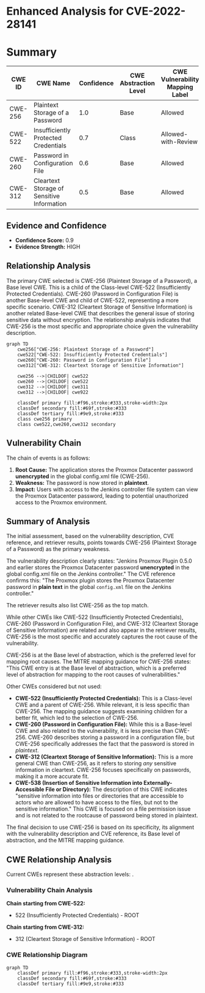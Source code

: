 # Enhanced Analysis for CVE-2022-28141

# Summary
| CWE ID | CWE Name | Confidence | CWE Abstraction Level | CWE Vulnerability Mapping Label | CWE-Vulnerability Mapping Notes |
|---|---|---|---|---|---|
| CWE-256 | Plaintext Storage of a Password | 1.0 | Base | Allowed | Primary CWE |
| CWE-522 | Insufficiently Protected Credentials | 0.7 | Class | Allowed-with-Review | Secondary Candidate |
| CWE-260 | Password in Configuration File | 0.6 | Base | Allowed | Secondary Candidate |
| CWE-312 | Cleartext Storage of Sensitive Information | 0.5 | Base | Allowed | Secondary Candidate |

## Evidence and Confidence

*   **Confidence Score:** 0.9
*   **Evidence Strength:** HIGH

## Relationship Analysis
The primary CWE selected is CWE-256 (Plaintext Storage of a Password), a Base level CWE. This is a child of the Class-level CWE-522 (Insufficiently Protected Credentials). CWE-260 (Password in Configuration File) is another Base-level CWE and child of CWE-522, representing a more specific scenario. CWE-312 (Cleartext Storage of Sensitive Information) is another related Base-level CWE that describes the general issue of storing sensitive data without encryption. The relationship analysis indicates that CWE-256 is the most specific and appropriate choice given the vulnerability description.

```mermaid
graph TD
    cwe256["CWE-256: Plaintext Storage of a Password"]
    cwe522["CWE-522: Insufficiently Protected Credentials"]
    cwe260["CWE-260: Password in Configuration File"]
    cwe312["CWE-312: Cleartext Storage of Sensitive Information"]
    
    cwe256 -->|CHILDOF| cwe522
    cwe260 -->|CHILDOF| cwe522
    cwe312 -->|CHILDOF| cwe311
    cwe312 -->|CHILDOF| cwe922

    classDef primary fill:#f96,stroke:#333,stroke-width:2px
    classDef secondary fill:#69f,stroke:#333
    classDef tertiary fill:#9e9,stroke:#333
    class cwe256 primary
    class cwe522,cwe260,cwe312 secondary
```

## Vulnerability Chain
The chain of events is as follows:
1.  **Root Cause:** The application stores the Proxmox Datacenter password **unencrypted** in the global config.xml file (CWE-256).
2.  **Weakness:** The password is now stored in **plaintext**.
3.  **Impact:** Users with access to the Jenkins controller file system can view the Proxmox Datacenter password, leading to potential unauthorized access to the Proxmox environment.

## Summary of Analysis
The initial assessment, based on the vulnerability description, CVE reference, and retriever results, points towards CWE-256 (Plaintext Storage of a Password) as the primary weakness.

The vulnerability description clearly states: "Jenkins Proxmox Plugin 0.5.0 and earlier stores the Proxmox Datacenter password **unencrypted** in the global config.xml file on the Jenkins controller." The CVE reference confirms this: "The Proxmox plugin stores the Proxmox Datacenter password in **plain text** in the global `config.xml` file on the Jenkins controller."

The retriever results also list CWE-256 as the top match.

While other CWEs like CWE-522 (Insufficiently Protected Credentials), CWE-260 (Password in Configuration File), and CWE-312 (Cleartext Storage of Sensitive Information) are related and also appear in the retriever results, CWE-256 is the most specific and accurately captures the root cause of the vulnerability.

CWE-256 is at the Base level of abstraction, which is the preferred level for mapping root causes. The MITRE mapping guidance for CWE-256 states: "This CWE entry is at the Base level of abstraction, which is a preferred level of abstraction for mapping to the root causes of vulnerabilities."

Other CWEs considered but not used:

*   **CWE-522 (Insufficiently Protected Credentials):** This is a Class-level CWE and a parent of CWE-256. While relevant, it is less specific than CWE-256. The mapping guidance suggests examining children for a better fit, which led to the selection of CWE-256.
*   **CWE-260 (Password in Configuration File):** While this is a Base-level CWE and also related to the vulnerability, it is less precise than CWE-256. CWE-260 describes storing a password in a configuration file, but CWE-256 specifically addresses the fact that the password is stored in *plaintext*.
*   **CWE-312 (Cleartext Storage of Sensitive Information):** This is a more general CWE than CWE-256, as it refers to storing *any* sensitive information in cleartext. CWE-256 focuses specifically on passwords, making it a more accurate fit.
*   **CWE-538 (Insertion of Sensitive Information into Externally-Accessible File or Directory):** The description of this CWE indicates "sensitive information into files or directories that are accessible to actors who are allowed to have access to the files, but not to the sensitive information." This CWE is focused on a file permission issue and is not related to the rootcause of password being stored in plaintext.

The final decision to use CWE-256 is based on its specificity, its alignment with the vulnerability description and CVE reference, its Base level of abstraction, and the MITRE mapping guidance.


## CWE Relationship Analysis

Current CWEs represent these abstraction levels: .


### Vulnerability Chain Analysis

**Chain starting from CWE-522:**
- 522 (Insufficiently Protected Credentials) - ROOT


**Chain starting from CWE-312:**
- 312 (Cleartext Storage of Sensitive Information) - ROOT



### CWE Relationship Diagram

```mermaid
graph TD
    classDef primary fill:#f96,stroke:#333,stroke-width:2px
    classDef secondary fill:#69f,stroke:#333
    classDef tertiary fill:#9e9,stroke:#333
```